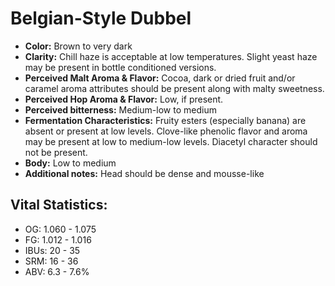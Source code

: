 # Belgian-Style Dubbel

- **Color:** Brown to very dark
- **Clarity:** Chill haze is acceptable at low temperatures. Slight yeast haze may be present in bottle conditioned versions.
- **Perceived Malt Aroma & Flavor:** Cocoa, dark or dried fruit and/or caramel aroma attributes should be present along with malty sweetness.
- **Perceived Hop Aroma & Flavor:** Low, if present.
- **Perceived bitterness:** Medium-low to medium
- **Fermentation Characteristics:** Fruity esters (especially banana) are absent or present at low levels. Clove-like phenolic flavor and aroma may be present at low to medium-low levels. Diacetyl character should not be present.
- **Body:** Low to medium
- **Additional notes:** Head should be dense and mousse-like

## Vital Statistics:

- OG: 1.060 - 1.075
- FG: 1.012 - 1.016
- IBUs: 20 - 35
- SRM: 16 - 36
- ABV: 6.3 - 7.6% 
